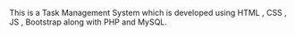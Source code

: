 This is a Task Management System which is developed using HTML , CSS , JS , Bootstrap along with PHP and MySQL.

